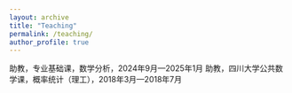 ```yaml
---
layout: archive
title: "Teaching"
permalink: /teaching/
author_profile: true
---
```


助教，专业基础课，数学分析，2024年9月—2025年1月
助教，四川大学公共数学课，概率统计（理工），2018年3月—2018年7月